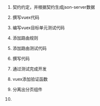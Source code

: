 1. 契约约定，并根据契约生成json-server数据
2. 撰写vuex代码
3. 编写vuex目标单元测试代码
4. 添加路由规则
5. 添加路由测试代码
4. 撰写代码
5. 通过测试完成开发

1. vuex添加验证函数
2. 分离出分页组件
3. 